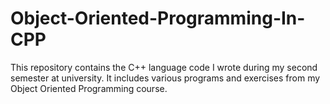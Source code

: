 # Object-Oriented-Programming-In-CPP
This repository contains the C++ language code I wrote during my second semester at university. It includes various programs and exercises from my Object Oriented Programming course.
